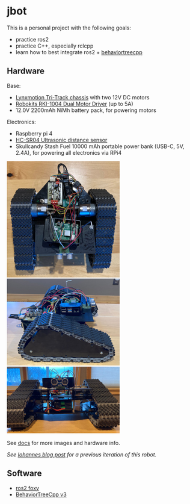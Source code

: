# jbot

This is a personal project with the following goals:

* practice ros2
* practice C++, especially rclcpp
* learn how to best integrate ros2 + [behaviortreecpp](https://www.behaviortree.dev/docs/3.8/intro)

## Hardware

Base:

* [Lynxmotion Tri-Track chassis](http://www.lynxmotion.com/c-120-no-electronics-kit.aspx) with two 12V DC motors
* [Robokits RKI-1004 Dual Motor Driver](docs/RKI-1004_motor_controller.pdf) (up to 5A)
* 12.0V 2200mAh NiMh battery pack, for powering motors

Electronics:

* Raspberry pi 4
* [HC-SR04 Ultrasonic distance sensor](docs/HCSR04.pdf)
* Skullcandy Stash Fuel 10000 mAh portable power bank (USB-C, 5V, 2.4A), for powering all electronics via RPi4

![](docs/jbot-top-sm.jpg)
![](docs/jbot-side-sm.jpg)
![](docs/jbot-front-sm.jpg)

See [docs](docs) for more images and hardware info.

_See [Iohannes blog post](http://jessicaaustin.net/iohannes-a-robot-based-off-the-sparkfun-ioio/) for a previous iteration of this robot._

## Software

* [ros2 foxy](https://docs.ros.org/en/foxy/)
* [BehaviorTreeCpp v3](https://www.behaviortree.dev/docs/3.8/intro)
